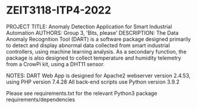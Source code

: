 # ZEIT3118-ITP4-2022
PROJECT TITLE: Anomaly Detection Application for Smart Industrial Automation
AUTHORS: Group 3, 'Bits, please'
DESCRIPTION: 
The Data Anomaly Recognition Tool (DART) is a software package designed primarily to detect and display 
abnormal data collected from smart industrial controllers​, using machine learning analysis.
As a secondary function, the package is also designed to collect temperature and humidity telemetry
from a CrowPi kit, using a DHT11 sensor.

NOTES:
DART Web App is designed for Apache2 webserver version 2.4.53, using PHP version 7.4.28
All back-end scripts use Python version 3.9.2

Please see requirements.txt for the relevant Python3 package requirements/dependencies



